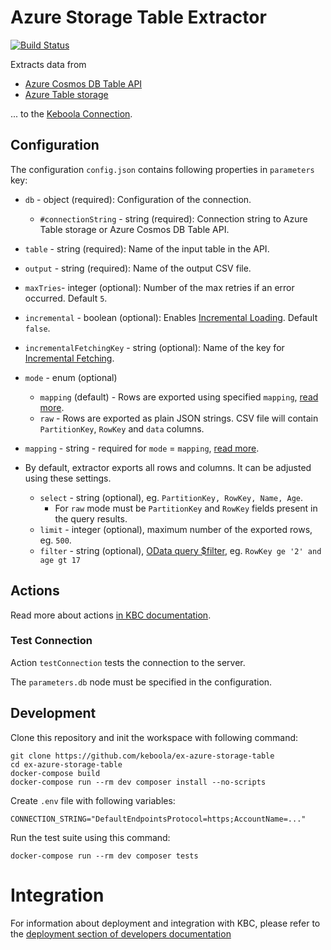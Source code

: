 # Azure Storage Table Extractor

[![Build Status](https://travis-ci.com/keboola/ex-azure-storage-table.svg?branch=master)](https://travis-ci.com/keboola/ex-azure-storage-table)

Extracts data  from
- [Azure Cosmos DB Table API](https://docs.microsoft.com/en-us/azure/cosmos-db/table-introduction)
- [Azure Table storage](https://docs.microsoft.com/en-us/azure/cosmos-db/table-support)

... to the [Keboola Connection](https://www.keboola.com).

## Configuration

The configuration `config.json` contains following properties in `parameters` key: 
- `db` - object (required): Configuration of the connection.
    - `#connectionString` - string (required): Connection string to Azure Table storage or Azure Cosmos DB Table API.
- `table` - string (required): Name of the input table in the API.
- `output` - string (required): Name of the output CSV file.
- `maxTries`- integer (optional): Number of the max retries if an error occurred. Default `5`.
- `incremental` - boolean (optional): Enables [Incremental Loading](https://help.keboola.com/storage/tables/#incremental-loading). Default `false`.
- `incrementalFetchingKey` - string (optional): Name of the key for [Incremental Fetching](https://help.keboola.com/components/extractors/database/#incremental-fetching).
- `mode` - enum (optional)
    - `mapping` (default) - Rows are exported using specified `mapping`, [read more](https://github.com/keboola/php-csvmap).
    - `raw` - Rows are exported as plain JSON strings. CSV file will contain `PartitionKey`, `RowKey` and `data` columns.
- `mapping` - string - required for `mode` = `mapping`, [read more](https://github.com/keboola/php-csvmap).

- By default, extractor exports all rows and columns. It can be adjusted using these settings.
    - `select` - string (optional), eg. `PartitionKey, RowKey, Name, Age`.
       - For `raw` mode must be `PartitionKey` and `RowKey` fields present in the query results.
    - `limit` - integer (optional), maximum number of the exported rows, eg. `500`.   
    - `filter` - string (optional), [OData query $filter](https://docs.microsoft.com/en-us/azure/search/search-query-odata-filter), eg. `RowKey ge '2' and age gt 17`


## Actions

Read more about actions [in KBC documentation](https://developers.keboola.com/extend/common-interface/actions/).

### Test Connection

Action `testConnection` tests the connection to the server.

The `parameters.db` node must be specified in the configuration.

## Development
 
Clone this repository and init the workspace with following command:

```
git clone https://github.com/keboola/ex-azure-storage-table
cd ex-azure-storage-table
docker-compose build
docker-compose run --rm dev composer install --no-scripts
```


Create `.env` file with following variables:
```env
CONNECTION_STRING="DefaultEndpointsProtocol=https;AccountName=..."
```


Run the test suite using this command:

```
docker-compose run --rm dev composer tests
```
 
# Integration

For information about deployment and integration with KBC, please refer to the [deployment section of developers documentation](https://developers.keboola.com/extend/component/deployment/) 
